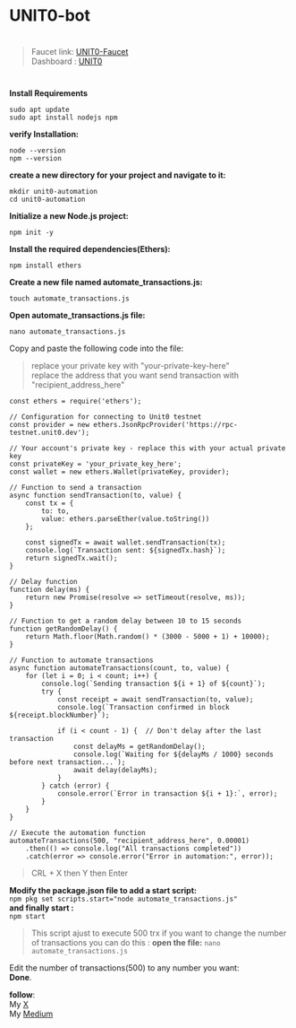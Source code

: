 # UNIT0-bot


#
>Faucet link: [UNIT0-Faucet](https://faucet-testnet.unit0.dev/)  
>Dashboard : [UNIT0](https://app.units.network/?referral=0x07c9A81d0C430d29076f055f142539507eb19700) 
#

**Install Requirements**
```
sudo apt update
sudo apt install nodejs npm
```
**verify Installation:**
```
node --version
npm --version
```

**create a new directory for your project and navigate to it:**  
```
mkdir unit0-automation
cd unit0-automation
```
**Initialize a new Node.js project:**  
```
npm init -y
```

**Install the required dependencies(Ethers):**  
```
npm install ethers
```

**Create a new file named automate_transactions.js:**  
```
touch automate_transactions.js
```

**Open automate_transactions.js file:**  
```
nano automate_transactions.js
```

Copy and paste the following code into the file:   
>  replace your private key with "your-private-key-here"   
> replace the address that you want send transaction with "recipient_address_here"
```
const ethers = require('ethers');

// Configuration for connecting to Unit0 testnet
const provider = new ethers.JsonRpcProvider('https://rpc-testnet.unit0.dev');

// Your account's private key - replace this with your actual private key
const privateKey = 'your_private_key_here';
const wallet = new ethers.Wallet(privateKey, provider);

// Function to send a transaction
async function sendTransaction(to, value) {
    const tx = {
        to: to,
        value: ethers.parseEther(value.toString())
    };

    const signedTx = await wallet.sendTransaction(tx);
    console.log(`Transaction sent: ${signedTx.hash}`);
    return signedTx.wait();
}

// Delay function
function delay(ms) {
    return new Promise(resolve => setTimeout(resolve, ms));
}

// Function to get a random delay between 10 to 15 seconds
function getRandomDelay() {
    return Math.floor(Math.random() * (3000 - 5000 + 1) + 10000);
}

// Function to automate transactions
async function automateTransactions(count, to, value) {
    for (let i = 0; i < count; i++) {
        console.log(`Sending transaction ${i + 1} of ${count}`);
        try {
            const receipt = await sendTransaction(to, value);
            console.log(`Transaction confirmed in block ${receipt.blockNumber}`);
            
            if (i < count - 1) {  // Don't delay after the last transaction
                const delayMs = getRandomDelay();
                console.log(`Waiting for ${delayMs / 1000} seconds before next transaction...`);
                await delay(delayMs);
            }
        } catch (error) {
            console.error(`Error in transaction ${i + 1}:`, error);
        }
    }
}

// Execute the automation function
automateTransactions(500, "recipient_address_here", 0.00001)
    .then(() => console.log("All transactions completed"))
    .catch(error => console.error("Error in automation:", error));
```
> CRL + X then Y then Enter

**Modify the package.json file to add a start script:**  
```npm pkg set scripts.start="node automate_transactions.js"```  
**and finally start :**  
```npm start```

> This script ajust to execute 500 trx if you want to change the number of transactions
> you can do this :
**open the file:**
```nano automate_transactions.js```

Edit the number of transactions(500) to any number you want:  
__Done__.  

**follow**:  
My [X](https://x.com/sormorEth)   
My [Medium](https://medium.com/@sormor)
